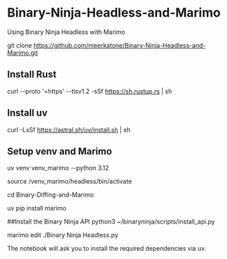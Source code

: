 # Binary-Ninja-Headless-and-Marimo
Using Binary Ninja Headless with Marimo

git clone https://github.com/meerkatone/Binary-Ninja-Headless-and-Marimo.git

## Install Rust
curl --proto '=https' --tlsv1.2 -sSf https://sh.rustup.rs | sh

## Install uv
curl -LsSf https://astral.sh/uv/install.sh | sh

## Setup venv and Marimo
uv venv venv_marimo --python 3.12

source /venv_marimo/headless/bin/activate

cd Binary-Diffing-and-Marimo

uv pip install marimo

##Install the Binary Ninja API
python3 ~/binaryninja/scripts/install_api.py

marimo edit ./Binary Ninja Headless.py

The notebook will ask you to install the required dependencies via uv.
